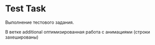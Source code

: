 # Test Task
 
Выполнение тестового задания.

В ветке additional оптимизированная работа с анимациями (строки захешированы)
